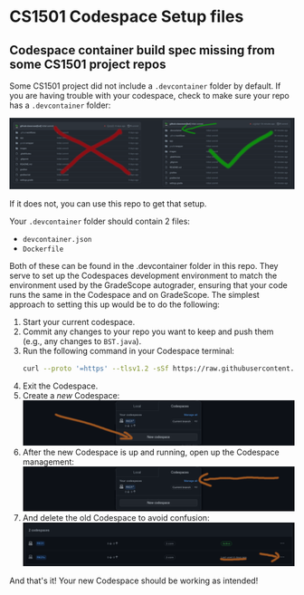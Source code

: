 # CS1501 Codespace Setup files
## Codespace container build spec missing from some CS1501 project repos

Some CS1501 project did not include a `.devcontainer` folder by default. If you
are having trouble with your codespace, check to make sure your repo has a
`.devcontainer` folder:

![Devcontainer example](images/devcontainer.png)

If it does not, you can use this repo to get that setup.

Your `.devcontainer` folder should contain 2 files:

* `devcontainer.json`
* `Dockerfile`

Both of these can be found in the .devcontainer folder in this repo. They serve
to set up the Codespaces development environment to match the environment used
by the GradeScope autograder, ensuring that your code runs the same in the
Codespace and on GradeScope. The simplest approach to setting this up would
be to do the following:

1. Start your current codespace.
1. Commit any changes to your repo you want to keep and push them (e.g., any changes to `BST.java`).
1. Run the following command in your Codespace terminal:
	```bash
	curl --proto '=https' --tlsv1.2 -sSf https://raw.githubusercontent.com/PittCS1501/devcontainer1501/main/make_devcontainer.sh | sh
	```
1. Exit the Codespace.
1. Create a *new* Codespace:
	![New Codespace](images/new_codespace.png)
1. After the new Codespace is up and running, open up the Codespace management:
	![Manage Codespaces](images/manage_all.png)
1. And delete the old Codespace to avoid confusion:
	![Delete old Codespace](images/delete_old.png)

And that's it! Your new Codespace should be working as intended!
